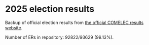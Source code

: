 # 2025 election results

Backup of official election results from [the official COMELEC results website](https://2025electionresults.comelec.gov.ph).





Number of ERs in repository: 92822/93629 (99.13%).
